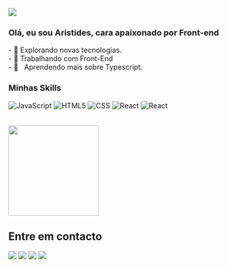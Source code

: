 ![](https://komarev.com/ghpvc/?username=aristides-01&color=006bed)

<h3>Olá, eu sou Aristides, cara apaixonado por Front-end</h3>
- 🤔 Explorando novas tecnologias. <br>
- 💼 Trabalhando com Front-End <br>
- 🌱 &nbsp; Aprendendo mais sobre Typescript.

<h3>Minhas Skills</h3>

![JavaScript](https://img.shields.io/badge/-JavaScript-333333?style=flat&logo=javascript)
![HTML5](https://img.shields.io/badge/-HTML5-333333?style=flat&logo=HTML5)
![CSS](https://img.shields.io/badge/-CSS-333333?style=flat&logo=CSS3&logoColor=1572B6)
![React](https://img.shields.io/badge/-React-333333?style=flat&logo=react)
![React](https://img.shields.io/badge/-Sass-333333?style=flat&logo=sass)

<br/>
<a href="https://github.com/aristides-01">
  <img height="180em" src="https://github-readme-stats.vercel.app/api?username=aristides-01&theme=dark&show_icons=true" />
</a>

<h2>Entre em contacto</h2>

<p align="left">
  <a href="aristidesngongo@gmail.com" alt="Gmail">
  <img src="https://img.shields.io/badge/-Gmail-FF0000?style=flat-square&labelColor=FF0000&logo=gmail&logoColor=white&link=aristidesngongo@gmail.com" /></a>

  <a href="www.linkedin.com/in/aristides-gongo" alt="LinkedIn">
  <img src="https://img.shields.io/badge/-Linkedin-0e76a8?style=flat-square&logo=Linkedin&logoColor=white&link=www.linkedin.com/in/aristides-gongo" /></a>

  <a href="https://web.facebook.com/profile.php?id=100082640206388" alt="Facebook">
  <img src="https://img.shields.io/badge/-Facebook-3b5998?style=flat-square&labelColor=3b5998&logo=facebook&logoColor=white&link=https://web.facebook.com/profile.php?id=100082640206388"/></a>

  <a href="www.instagram.com/aristidesgongo/" alt="Instagram">
  <img src="https://img.shields.io/badge/-Instagram-DF0174?style=flat-square&labelColor=DF0174&logo=instagram&logoColor=white&link=www.instagram.com/aristidesgongo/"/></a>
</p>
